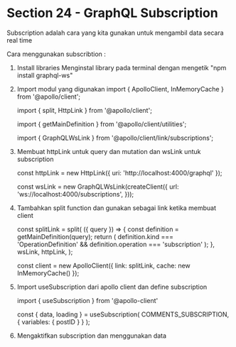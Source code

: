 # Section 24 - GraphQL Subscription
Subscription adalah cara yang kita gunakan untuk mengambil data secara real time

Cara menggunakan subscribtion :
1. Install libraries
    Menginstal library pada terminal dengan mengetik "npm install graphql-ws"
2. Import modul yang digunakan
    import { ApolloClient, InMemoryCache } from '@apollo/client';
    
    import { split, HttpLink } from '@apollo/client';
    
    import { getMainDefinition } from '@apollo/client/utilities';
    
    import { GraphQLWsLink } from '@apollo/client/link/subscriptions';
    
3. Membuat httpLink untuk query dan mutation dan wsLink untuk subscription

    const httpLink = new HttpLink({
      uri: 'http://localhost:4000/graphql'
    });

    const wsLink = new GraphQLWsLink(createClient({
      url: 'ws://localhost:4000/subscriptions',
    }));
    
4. Tambahkan split function dan gunakan sebagai link ketika membuat client

    const splitLink = split(
      ({ query }) => {
        const definition = getMainDefinition(query);
        return (
          definition.kind === 'OperationDefinition' &&
          definition.operation === 'subscription'
        );
      },
      wsLink,
      httpLink,
    );

    const client = new ApolloClient({
      link: splitLink,
      cache: new InMemoryCache()
    });
    
5. Import useSubscription dari apollo client dan define subscription

    import { useSubscription } from '@apollo-client'

    const { data, loading } = useSubscription(
        COMMENTS_SUBSCRIPTION,
        { variables: { postID } }
      );
      
6. Mengaktifkan subscription dan menggunakan data
